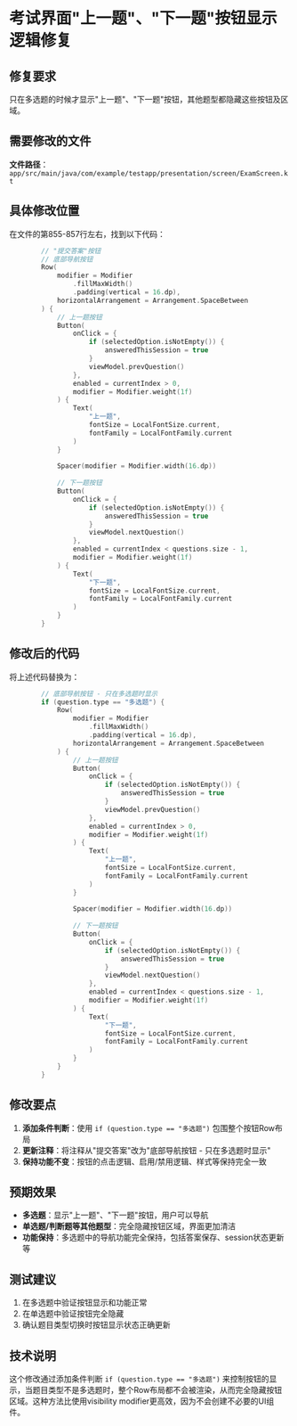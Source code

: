 # 考试界面"上一题"、"下一题"按钮显示逻辑修复

## 修复要求
只在多选题的时候才显示"上一题"、"下一题"按钮，其他题型都隐藏这些按钮及区域。

## 需要修改的文件
**文件路径**：`app/src/main/java/com/example/testapp/presentation/screen/ExamScreen.kt`

## 具体修改位置
在文件的第855-857行左右，找到以下代码：

```kotlin
        // "提交答案"按钮
        // 底部导航按钮
        Row(
            modifier = Modifier
                .fillMaxWidth()
                .padding(vertical = 16.dp),
            horizontalArrangement = Arrangement.SpaceBetween
        ) {
            // 上一题按钮
            Button(
                onClick = {
                    if (selectedOption.isNotEmpty()) {
                        answeredThisSession = true
                    }
                    viewModel.prevQuestion()
                },
                enabled = currentIndex > 0,
                modifier = Modifier.weight(1f)
            ) {
                Text(
                    "上一题",
                    fontSize = LocalFontSize.current,
                    fontFamily = LocalFontFamily.current
                )
            }
            
            Spacer(modifier = Modifier.width(16.dp))
            
            // 下一题按钮
            Button(
                onClick = {
                    if (selectedOption.isNotEmpty()) {
                        answeredThisSession = true
                    }
                    viewModel.nextQuestion()
                },
                enabled = currentIndex < questions.size - 1,
                modifier = Modifier.weight(1f)
            ) {
                Text(
                    "下一题",
                    fontSize = LocalFontSize.current,
                    fontFamily = LocalFontFamily.current
                )
            }
        }
```

## 修改后的代码
将上述代码替换为：

```kotlin
        // 底部导航按钮 - 只在多选题时显示
        if (question.type == "多选题") {
            Row(
                modifier = Modifier
                    .fillMaxWidth()
                    .padding(vertical = 16.dp),
                horizontalArrangement = Arrangement.SpaceBetween
            ) {
                // 上一题按钮
                Button(
                    onClick = {
                        if (selectedOption.isNotEmpty()) {
                            answeredThisSession = true
                        }
                        viewModel.prevQuestion()
                    },
                    enabled = currentIndex > 0,
                    modifier = Modifier.weight(1f)
                ) {
                    Text(
                        "上一题",
                        fontSize = LocalFontSize.current,
                        fontFamily = LocalFontFamily.current
                    )
                }
                
                Spacer(modifier = Modifier.width(16.dp))
                
                // 下一题按钮
                Button(
                    onClick = {
                        if (selectedOption.isNotEmpty()) {
                            answeredThisSession = true
                        }
                        viewModel.nextQuestion()
                    },
                    enabled = currentIndex < questions.size - 1,
                    modifier = Modifier.weight(1f)
                ) {
                    Text(
                        "下一题",
                        fontSize = LocalFontSize.current,
                        fontFamily = LocalFontFamily.current
                    )
                }
            }
        }
```

## 修改要点
1. **添加条件判断**：使用 `if (question.type == "多选题")` 包围整个按钮Row布局
2. **更新注释**：将注释从"提交答案"改为"底部导航按钮 - 只在多选题时显示"
3. **保持功能不变**：按钮的点击逻辑、启用/禁用逻辑、样式等保持完全一致

## 预期效果
- **多选题**：显示"上一题"、"下一题"按钮，用户可以导航
- **单选题/判断题等其他题型**：完全隐藏按钮区域，界面更加清洁
- **功能保持**：多选题中的导航功能完全保持，包括答案保存、session状态更新等

## 测试建议
1. 在多选题中验证按钮显示和功能正常
2. 在单选题中验证按钮完全隐藏
3. 确认题目类型切换时按钮显示状态正确更新

## 技术说明
这个修改通过添加条件判断 `if (question.type == "多选题")` 来控制按钮的显示，当题目类型不是多选题时，整个Row布局都不会被渲染，从而完全隐藏按钮区域。这种方法比使用visibility modifier更高效，因为不会创建不必要的UI组件。
